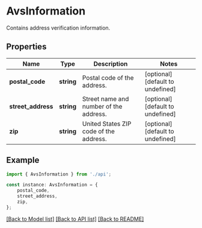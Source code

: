 # AvsInformation

Contains address verification information.

## Properties

Name | Type | Description | Notes
------------ | ------------- | ------------- | -------------
**postal_code** | **string** | Postal code of the address. | [optional] [default to undefined]
**street_address** | **string** | Street name and number of the address. | [optional] [default to undefined]
**zip** | **string** | United States ZIP code of the address. | [optional] [default to undefined]

## Example

```typescript
import { AvsInformation } from './api';

const instance: AvsInformation = {
    postal_code,
    street_address,
    zip,
};
```

[[Back to Model list]](../README.md#documentation-for-models) [[Back to API list]](../README.md#documentation-for-api-endpoints) [[Back to README]](../README.md)

